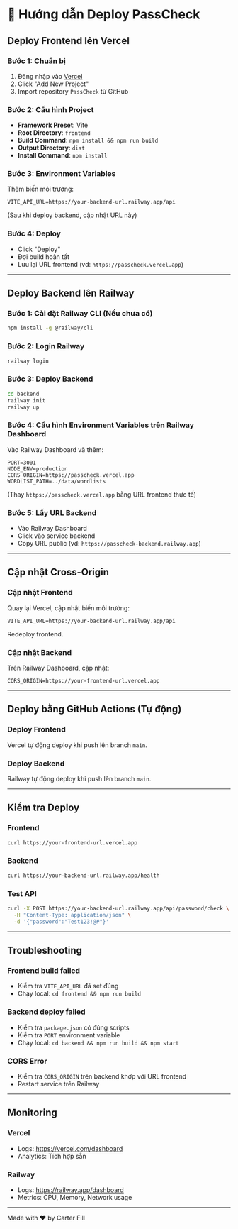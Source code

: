 # 🚀 Hướng dẫn Deploy PassCheck

## Deploy Frontend lên Vercel

### Bước 1: Chuẩn bị
1. Đăng nhập vào [Vercel](https://vercel.com)
2. Click "Add New Project"
3. Import repository `PassCheck` từ GitHub

### Bước 2: Cấu hình Project
- **Framework Preset**: Vite
- **Root Directory**: `frontend`
- **Build Command**: `npm install && npm run build`
- **Output Directory**: `dist`
- **Install Command**: `npm install`

### Bước 3: Environment Variables
Thêm biến môi trường:
```
VITE_API_URL=https://your-backend-url.railway.app/api
```
(Sau khi deploy backend, cập nhật URL này)

### Bước 4: Deploy
- Click "Deploy"
- Đợi build hoàn tất
- Lưu lại URL frontend (vd: `https://passcheck.vercel.app`)

---

## Deploy Backend lên Railway

### Bước 1: Cài đặt Railway CLI (Nếu chưa có)
```bash
npm install -g @railway/cli
```

### Bước 2: Login Railway
```bash
railway login
```

### Bước 3: Deploy Backend
```bash
cd backend
railway init
railway up
```

### Bước 4: Cấu hình Environment Variables trên Railway Dashboard
Vào Railway Dashboard và thêm:
```
PORT=3001
NODE_ENV=production
CORS_ORIGIN=https://passcheck.vercel.app
WORDLIST_PATH=../data/wordlists
```
(Thay `https://passcheck.vercel.app` bằng URL frontend thực tế)

### Bước 5: Lấy URL Backend
- Vào Railway Dashboard
- Click vào service backend
- Copy URL public (vd: `https://passcheck-backend.railway.app`)

---

## Cập nhật Cross-Origin

### Cập nhật Frontend
Quay lại Vercel, cập nhật biến môi trường:
```
VITE_API_URL=https://your-backend-url.railway.app/api
```
Redeploy frontend.

### Cập nhật Backend
Trên Railway Dashboard, cập nhật:
```
CORS_ORIGIN=https://your-frontend-url.vercel.app
```

---

## Deploy bằng GitHub Actions (Tự động)

### Deploy Frontend
Vercel tự động deploy khi push lên branch `main`.

### Deploy Backend  
Railway tự động deploy khi push lên branch `main`.

---

## Kiểm tra Deploy

### Frontend
```bash
curl https://your-frontend-url.vercel.app
```

### Backend
```bash
curl https://your-backend-url.railway.app/health
```

### Test API
```bash
curl -X POST https://your-backend-url.railway.app/api/password/check \
  -H "Content-Type: application/json" \
  -d '{"password":"Test123!@#"}'
```

---

## Troubleshooting

### Frontend build failed
- Kiểm tra `VITE_API_URL` đã set đúng
- Chạy local: `cd frontend && npm run build`

### Backend deploy failed
- Kiểm tra `package.json` có đúng scripts
- Kiểm tra `PORT` environment variable
- Chạy local: `cd backend && npm run build && npm start`

### CORS Error
- Kiểm tra `CORS_ORIGIN` trên backend khớp với URL frontend
- Restart service trên Railway

---

## Monitoring

### Vercel
- Logs: https://vercel.com/dashboard
- Analytics: Tích hợp sẵn

### Railway
- Logs: https://railway.app/dashboard
- Metrics: CPU, Memory, Network usage

---

Made with ❤️ by Carter Fill
